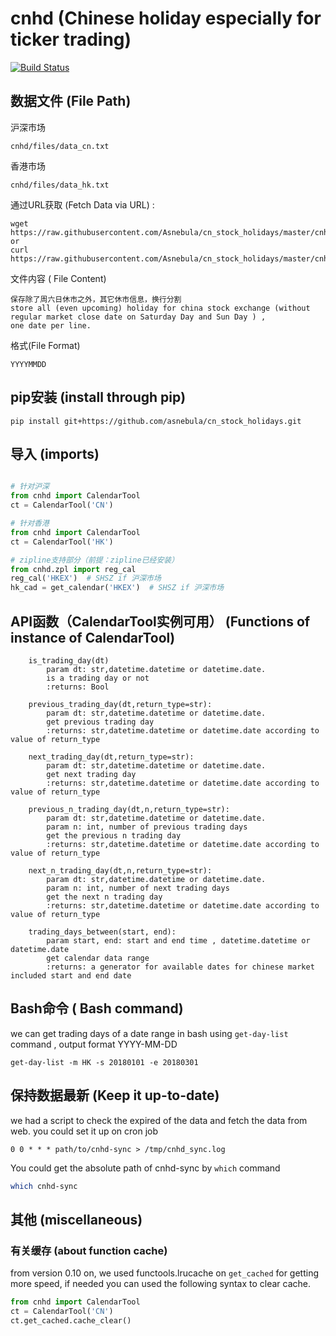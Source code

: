# cnhd (Chinese holiday especially for ticker trading)


[![Build Status](https://travis-ci.org/Asnebula/cn_stock_holidays.svg?branch=master)](https://travis-ci.org/Asnebula/cn_stock_holidays)

## 数据文件 (File Path)
沪深市场
```
cnhd/files/data_cn.txt
```
香港市场
```
cnhd/files/data_hk.txt
```
通过URL获取 (Fetch Data via URL) :
```
wget https://raw.githubusercontent.com/Asnebula/cn_stock_holidays/master/cnhd/files/data_cn.txt
or
curl https://raw.githubusercontent.com/Asnebula/cn_stock_holidays/master/cnhd/files/data_hk.txt
```
文件内容 ( File Content)
```
保存除了周六日休市之外，其它休市信息，换行分割
store all (even upcoming) holiday for china stock exchange (without regular market close date on Saturday Day and Sun Day ) ,
one date per line.
```
格式(File Format)
```
YYYYMMDD
```

## pip安装 (install through pip)
```
pip install git+https://github.com/asnebula/cn_stock_holidays.git
```

## 导入 (imports)
```python

# 针对沪深
from cnhd import CalendarTool
ct = CalendarTool('CN')

# 针对香港
from cnhd import CalendarTool
ct = CalendarTool('HK')

# zipline支持部分（前提：zipline已经安装）
from cnhd.zpl import reg_cal
reg_cal('HKEX')  # SHSZ if 沪深市场
hk_cad = get_calendar('HKEX')  # SHSZ if 沪深市场
```

## API函数（CalendarTool实例可用） (Functions of instance of CalendarTool)
```
    is_trading_day(dt)
        param dt: str,datetime.datetime or datetime.date.
        is a trading day or not
        :returns: Bool

    previous_trading_day(dt,return_type=str):
        param dt: str,datetime.datetime or datetime.date.
        get previous trading day
        :returns: str,datetime.datetime or datetime.date according to value of return_type

    next_trading_day(dt,return_type=str):
        param dt: str,datetime.datetime or datetime.date.
        get next trading day
        :returns: str,datetime.datetime or datetime.date according to value of return_type
    
    previous_n_trading_day(dt,n,return_type=str):
        param dt: str,datetime.datetime or datetime.date.
        param n: int, number of previous trading days 
        get the previous n trading day
        :returns: str,datetime.datetime or datetime.date according to value of return_type
    
    next_n_trading_day(dt,n,return_type=str):
        param dt: str,datetime.datetime or datetime.date.
        param n: int, number of next trading days 
        get the next n trading day
        :returns: str,datetime.datetime or datetime.date according to value of return_type

    trading_days_between(start, end):
        param start, end: start and end time , datetime.datetime or datetime.date
        get calendar data range
        :returns: a generator for available dates for chinese market included start and end date
```

## Bash命令 ( Bash command)
we can get trading days of a date range in bash using `get-day-list` command , output format YYYY-MM-DD
```
get-day-list -m HK -s 20180101 -e 20180301
```

## 保持数据最新 (Keep it up-to-date)
we had a script to check the expired of the data and fetch the data from web.
you could set it up on cron job

```crontab
0 0 * * * path/to/cnhd-sync > /tmp/cnhd_sync.log
```

You could get the absolute path of cnhd-sync by `which` command

```bash
which cnhd-sync
```

## 其他 (miscellaneous)
### 有关缓存 (about function cache)
from version 0.10 on, we used functools.lrucache on `get_cached` for getting more speed,
if needed you can used the following syntax to clear cache.

```python
from cnhd import CalendarTool
ct = CalendarTool('CN')
ct.get_cached.cache_clear()

```

